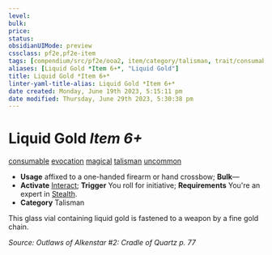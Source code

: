 ```yaml
---
level:
bulk:
price:
status:
obsidianUIMode: preview
cssclass: pf2e,pf2e-item
tags: [compendium/src/pf2e/ooa2, item/category/talisman, trait/consumable, trait/evocation, trait/magical, trait/talisman, trait/uncommon]
aliases: [Liquid Gold *Item 6+*, "Liquid Gold"]
title: Liquid Gold *Item 6+*
linter-yaml-title-alias: Liquid Gold *Item 6+*
date created: Monday, June 19th 2023, 5:15:11 pm
date modified: Thursday, June 29th 2023, 5:30:38 pm
---
```


# Liquid Gold *Item 6+*

[consumable](rules/traits/consumable.md) [evocation](rules/traits/evocation.md) [magical](rules/traits/magical.md) [talisman](rules/traits/talisman.md) [uncommon](rules/traits/uncommon.md)  

- **Usage** affixed to a one-handed firearm or hand crossbow; **Bulk**—
- **Activate** [Interact](rules/actions/interact.md); **Trigger** You roll for initiative; **Requirements** You're an expert in [Stealth](compendium/skills.md#Stealth).
- **Category** Talisman

This glass vial containing liquid gold is fastened to a weapon by a fine gold chain.

*Source: Outlaws of Alkenstar #2: Cradle of Quartz p. 77*
